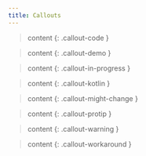 ```yaml
---
title: Callouts
---
```


> content
{: .callout-code }

> content
{: .callout-demo }

> content
{: .callout-in-progress }

> content
{: .callout-kotlin }

> content
{: .callout-might-change }

> content
{: .callout-protip }

> content
{: .callout-warning }

> content
{: .callout-workaround }
